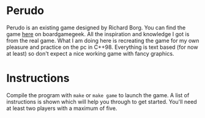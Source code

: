 # Perudo
Perudo is an existing game designed by Richard Borg. You can find the game [here](https://boardgamegeek.com/boardgame/45/perudo) on boardgamegeek. All the inspiration and knowledge I got is from the real game. What I am doing here is recreating the game for my own pleasure and practice on the pc in C++98. Everything is text based (for now at least) so don't expect a nice working game with fancy graphics.

# Instructions
Compile the program with ```make``` or ```make game``` to launch the game. A list of instructions is shown which will help you through to get started. You'll need at least two players with a maximum of five.
